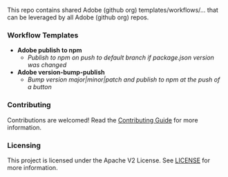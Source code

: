 
This repo contains shared Adobe (github org) templates/workflows/... that can be leveraged by all Adobe (github org) repos.

###  Workflow Templates
- __Adobe publish to npm__
  - _Publish to npm on push to default branch if package.json version was changed_
- __Adobe version-bump-publish__
  - _Bump version major|minor|patch and publish to npm at the push of a button_



### Contributing

Contributions are welcomed! Read the [Contributing Guide](./CONTRIBUTING.md) for more information.

### Licensing

This project is licensed under the Apache V2 License. See [LICENSE](LICENSE) for more information.